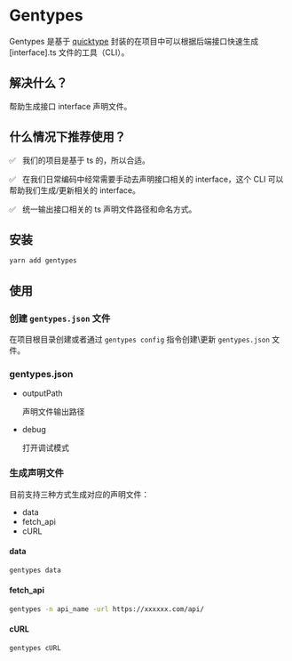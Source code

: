 # Gentypes

Gentypes 是基于 [quicktype](https://quicktype.io/) 封装的在项目中可以根据后端接口快速生成 [interface].ts 文件的工具（CLI）。

## 解决什么？

帮助生成接口 interface 声明文件。

## 什么情况下推荐使用？

✅ &nbsp; 我们的项目是基于 ts 的，所以合适。

✅ &nbsp; 在我们日常编码中经常需要手动去声明接口相关的 interface，这个 CLI 可以帮助我们生成/更新相关的 interface。

✅ &nbsp; 统一输出接口相关的 ts 声明文件路径和命名方式。

## 安装

```bash
yarn add gentypes
```

## 使用

### 创建 `gentypes.json` 文件

在项目根目录创建或者通过 `gentypes config` 指令创建\更新 `gentypes.json` 文件。

### gentypes.json

- outputPath

  声明文件输出路径

- debug

  打开调试模式

### 生成声明文件

目前支持三种方式生成对应的声明文件：

- data
- fetch_api
- cURL

#### data

```sh
gentypes data
```

#### fetch_api

```sh
gentypes -n api_name -url https://xxxxxx.com/api/
```

#### cURL

```sh
gentypes cURL
```
